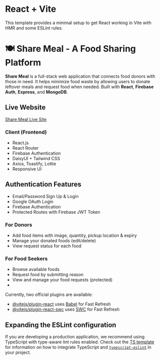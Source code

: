# React + Vite

This template provides a minimal setup to get React working in Vite with HMR and some ESLint rules.


# 🍽️ Share Meal - A Food Sharing Platform

**Share Meal** is a full-stack web application that connects food donors with those in need. It helps minimize food waste by allowing users to donate leftover meals and request food when needed. Built with **React**, **Firebase Auth**, **Express**, and **MongoDB**.

##  Live Website 

[Share Meal Live Site](https://astonishing-cobbler-9f2109.netlify.app/)

### Client (Frontend)
- React.js
- React Router
- Firebase Authentication
- DaisyUI + Tailwind CSS
- Axios, Toastify, Lottie
- Responsive UI

##  Authentication Features

- Email/Password Sign Up & Login
- Google OAuth Login
- Firebase Authentication
- Protected Routes with Firebase JWT Token

###  For Donors
- Add food items with image, quantity, pickup location & expiry
- Manage your donated foods (edit/delete)
- View request status for each food

###  For Food Seekers
- Browse available foods
- Request food by submitting reason
- View and manage your food requests (protected)
- 

Currently, two official plugins are available:

- [@vitejs/plugin-react](https://github.com/vitejs/vite-plugin-react/blob/main/packages/plugin-react) uses [Babel](https://babeljs.io/) for Fast Refresh
- [@vitejs/plugin-react-swc](https://github.com/vitejs/vite-plugin-react/blob/main/packages/plugin-react-swc) uses [SWC](https://swc.rs/) for Fast Refresh

## Expanding the ESLint configuration

If you are developing a production application, we recommend using TypeScript with type-aware lint rules enabled. Check out the [TS template](https://github.com/vitejs/vite/tree/main/packages/create-vite/template-react-ts) for information on how to integrate TypeScript and [`typescript-eslint`](https://typescript-eslint.io) in your project.

